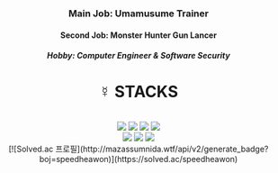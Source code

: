 <div align=center>
  <h3>Main Job: Umamusume Trainer</h3>
  <h4>Second Job: Monster Hunter Gun Lancer</h4>
  <h5>Hobby: Computer Engineer & Software Security</h5>
</div>
  
<div align=center><h1>☿ STACKS</h1></div>

<div align=center>
  <br>
  <img src="https://img.shields.io/badge/C++-00599C?style=for-the-badge&logo=C++&logoColor=white">
  <img src="https://img.shields.io/badge/python-3776AB?style=for-the-badge&logo=python&logoColor=white">
  <img src="https://img.shields.io/badge/Ethereum-3C3C3D?style=for-the-badge&logo=Ethereum&logoColor=white">
  <img src="https://img.shields.io/badge/Unity-FFFFFF?style=for-the-badge&logo=Unity&logoColor=black">
  
  <br>
  <img src="https://img.shields.io/badge/IEEE-00629B?style=for-the-badge&logo=IEEE&logoColor=white">
  <img src="https://img.shields.io/badge/GitHub-181717?style=for-the-badge&logo=GitHub&logoColor=white">
  <img src="https://img.shields.io/badge/Docker-2496ED?style=for-the-badge&logo=Docker&logoColor=white">

  <br>
[![Solved.ac 프로필](http://mazassumnida.wtf/api/v2/generate_badge?boj=speedheawon)](https://solved.ac/speedheawon)
</div>
